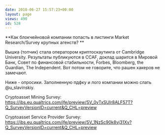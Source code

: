 ```yaml
---
date: 2018-06-27 15:57:23+00:00
layout: page
views: 490
id: 528
---
```


**Как блокчейновой компании попасть в листинги Market Research/Survey крупных агенств? **

Вышка (топчик) стала оператором криптоскаутинга от Cambridge University. Результаты публикуются в CCAF, доклад шарится в Мировой Банк, Совет по финансовой стабильности, Forbes, Bloomberg, the Guardian, The Independent. Вот потом не говорите, что рашен хакеров не замечают. 

Ниже - опросики. Заполненную пдфку и лого компании можно слать @u_slavinskiy.

Cryptoasset Mining Survey: https://jbs.eu.qualtrics.com/jfe/preview/SV_0vTxSUIr8ALF57T?Q_SurveyVersionID=current&Q_CHL=preview

Cryptoasset Service Provider Survey: https://jbs.eu.qualtrics.com/jfe/preview/SV_1NzSc90k8vj31Xv?Q_SurveyVersionID=current&Q_CHL=preview



